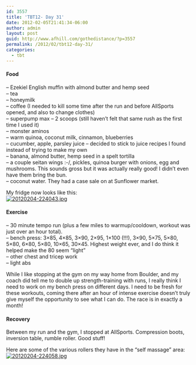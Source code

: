 ```yaml
---
id: 3557
title: 'TBT12- Day 31'
date: 2012-02-05T21:41:34-06:00
author: admin
layout: post
guid: http://www.afhill.com/gothedistance/?p=3557
permalink: /2012/02/tbt12-day-31/
categories:
  - tbt
---
```

#### Food

&#8211; Ezekiel English muffin with almond butter and hemp seed  
&#8211; tea  
&#8211; honeymilk  
&#8211; coffee (I needed to kill some time after the run and before AllSports opened, and also to change clothes)  
&#8211; superpump max – 2 scoops (still haven’t felt that same rush as the first time I used it)  
&#8211; monster aminos  
&#8211; warm quinoa, coconut milk, cinnamon, blueberries  
&#8211; cucumber, apple, parsley juice – decided to stick to juice recipes I found instead of trying to make my own  
&#8211; banana, almond butter, hemp seed in a spelt tortilla  
&#8211; a couple seitan wings :-/, pickles, quinoa burger with onions, egg and mushrooms. This sounds gross but it was actually really good! I didn&#8217;t even have them bring the bun.  
&#8211; coconut water. They had a case sale on at Sunflower market.

My fridge now looks like this:  
[<img src="http://www.afhill.com/gothedistance/wp-content/uploads/2012/02/20120204-224043.jpg" alt="20120204-224043.jpg" class="alignnone size-full" />](http://www.afhill.com/gothedistance/wp-content/uploads/2012/02/20120204-224043.jpg)

#### Exercise

&#8211; 30 minute tempo run (plus a few miles to warmup/cooldown, workout was just over an hour total).  
&#8211; bench press: 3&#215;85, 4&#215;85, 3&#215;90, 2&#215;95, 1&#215;100 (!!!), 3&#215;90, 5&#215;75, 5&#215;80, 5&#215;80, 6&#215;80, 5&#215;80, 10&#215;65, 30&#215;45. Highest weight ever, and I do think it helped make the 80 seem &#8220;light&#8221;  
&#8211; other chest and tricep work  
&#8211; light abs

While I like stopping at the gym on my way home from Boulder, and my coach did tell me to double up strength-training with runs, I really think I need to work on my bench press on different days. I need to be fresh for these workouts, coming there after an hour of intense exercise doesn&#8217;t truly give myself the opportunity to see what I can do. The race is in exactly a month!

#### Recovery

Between my run and the gym, I stopped at AllSports. Compression boots, inversion table, rumble roller. Good stuff! 

Here are some of the various rollers they have in the &#8220;self massage&#8221; area:  
[<img src="http://www.afhill.com/gothedistance/wp-content/uploads/2012/02/20120204-224058.jpg" alt="20120204-224058.jpg" class="alignnone size-full" />](http://www.afhill.com/gothedistance/wp-content/uploads/2012/02/20120204-224058.jpg)